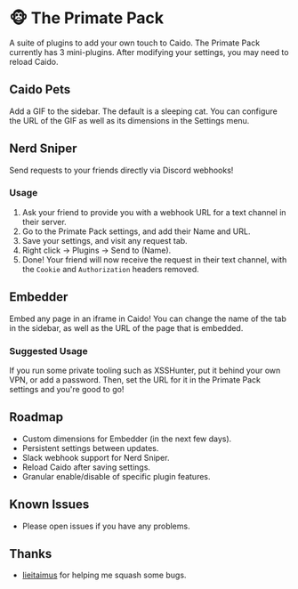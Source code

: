 # 🐵 The Primate Pack

A suite of plugins to add your own touch to Caido. The Primate Pack currently has 3 mini-plugins. After modifying your settings, you may need to reload Caido.

## Caido Pets
Add a GIF to the sidebar. The default is a sleeping cat. You can configure the URL of the GIF as well as its dimensions in the Settings menu.

## Nerd Sniper
Send requests to your friends directly via Discord webhooks!

### Usage
1. Ask your friend to provide you with a webhook URL for a text channel in their server.
2. Go to the Primate Pack settings, and add their Name and URL.
3. Save your settings, and visit any request tab.
4. Right click -> Plugins -> Send to (Name).
5. Done! Your friend will now receive the request in their text channel, with the `Cookie` and `Authorization` headers removed.

## Embedder
Embed any page in an iframe in Caido! You can change the name of the tab in the sidebar, as well as the URL of the page that is embedded.

### Suggested Usage
If you run some private tooling such as XSSHunter, put it behind your own VPN, or add a password. Then, set the URL for it in the Primate Pack settings and you're good to go!

## Roadmap
- Custom dimensions for Embedder (in the next few days).
- Persistent settings between updates.
- Slack webhook support for Nerd Sniper.
- Reload Caido after saving settings.
- Granular enable/disable of specific plugin features.

## Known Issues
- Please open issues if you have any problems.

## Thanks
- [Iieitaimus](https://x.com/iieitaimus) for helping me squash some bugs.
